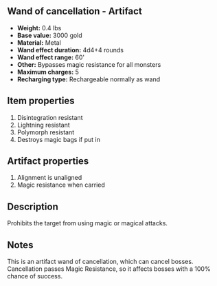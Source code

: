 ## Wand of cancellation - Artifact

- **Weight:**    0.4 lbs
- **Base value:** 3000 gold
- **Material:**  Metal
- **Wand effect duration:**   4d4+4 rounds
- **Wand effect range:**      60'
- **Other:**     Bypasses magic resistance for all monsters
- **Maximum charges:**        5
- **Recharging type:**        Rechargeable normally as wand

## Item properties

1. Disintegration resistant
2. Lightning resistant
3. Polymorph resistant
4. Destroys magic bags if put in

## Artifact properties

1. Alignment is unaligned
2. Magic resistance when carried

## Description

Prohibits the target from using magic or magical attacks.

## Notes

This is an artifact wand of cancellation, which can cancel bosses. Cancellation passes Magic Resistance, so it affects bosses with a 100% chance of success.